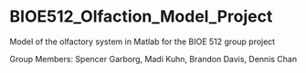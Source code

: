 # BIOE512_Olfaction_Model_Project
Model of the olfactory system in Matlab for the BIOE 512 group project

Group Members: Spencer Garborg, Madi Kuhn, Brandon Davis, Dennis Chan
